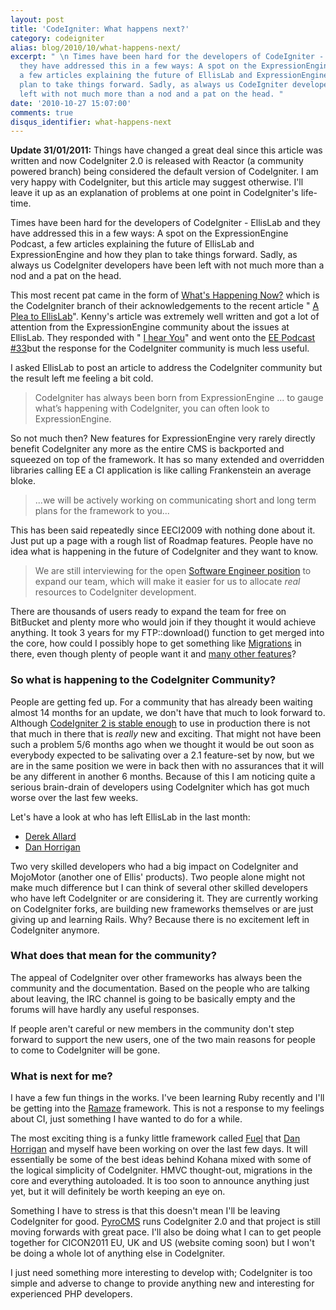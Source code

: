 ```yaml
---
layout: post
title: 'CodeIgniter: What happens next?'
category: codeigniter
alias: blog/2010/10/what-happens-next/
excerpt: " \n Times have been hard for the developers of CodeIgniter - EllisLab and
  they have addressed this in a few ways: A spot on the ExpressionEngine Podcast,
  a few articles explaining the future of EllisLab and ExpressionEngine and how they
  plan to take things forward. Sadly, as always us CodeIgniter developers have been
  left with not much more than a nod and a pat on the head. "
date: '2010-10-27 15:07:00'
comments: true
disqus_identifier: what-happens-next
---
```


 **Update 31/01/2011:** Things have changed a great deal since this article was written and now CodeIgniter 2.0 is released with Reactor (a community powered branch) being considered the default version of CodeIgniter. I am very happy with CodeIgniter, but this article may suggest otherwise. I'll leave it up as an explanation of problems at one point in CodeIgniter's life-time.

Times have been hard for the developers of CodeIgniter - EllisLab and they have addressed this in a few ways: A spot on the ExpressionEngine Podcast, a few articles explaining the future of EllisLab and ExpressionEngine and how they plan to take things forward. Sadly, as always us CodeIgniter developers have been left with not much more than a nod and a pat on the head.

This most recent pat came in the form of [What's Happening Now?](http://codeigniter.com/news/whats_happening_now/) which is the CodeIgniter branch of their acknowledgements to the recent article " [A Plea to EllisLab](http://thenerdary.net/articles/entry/a_plea_to_ellislab)". Kenny's article was extremely well written and got a lot of attention from the ExpressionEngine community about the issues at EllisLab. They responded with " [I hear You](http://thenerdary.net/articles/entry/a_plea_to_ellislab)" and went onto the [EE Podcast #33](http://5by5.tv/eepodcast/33)but the response for the CodeIgniter community is much less useful.

I asked EllisLab to post an article to address the CodeIgniter community but the result left me feeling a bit cold.

> CodeIgniter has always been born from ExpressionEngine ... to gauge what’s happening with CodeIgniter, you can often look to ExpressionEngine.

So not much then? New features for ExpressionEngine very rarely directly benefit CodeIgniter any more as the entire CMS is backported and squeezed on top of the framework. It has so many extended and overridden libraries calling EE a CI application is like calling Frankenstein an average bloke.

> ...we will be actively working on communicating short and long term plans for the framework to you...

This has been said repeatedly since EECI2009 with nothing done about it. Just put up a page with a rough list of Roadmap features. People have no idea what is happening in the future of CodeIgniter and they want to know.

> We are still interviewing for the open [Software Engineer position](http://ellislab.com/company/jobs/) to expand our team, which will make it easier for us to allocate _real_ resources to CodeIgniter development.

There are thousands of users ready to expand the team for free on BitBucket and plenty more who would join if they thought it would achieve anything. It took 3 years for my FTP::download() function to get merged into the core, how could I possibly hope to get something like [Migrations](http://github.com/philsturgeon/codeigniter-migrations) in there, even though plenty of people want it and [many other features](http://twtpoll.com/r/t7vaq0)?

### So what is happening to the CodeIgniter Community?

People are getting fed up. For a community that has already been waiting almost 14 months for an update, we don't have that much to look forward to. Although [CodeIgniter 2 is stable enough](/blog/2010/10/codeigniter-2.0-is-stable) to use in production there is not that much in there that is _really_ new and exciting. That might not have been such a problem 5/6 months ago when we thought it would be out soon as everybody expected to be salivating over a 2.1 feature-set by now, but we are in the same position we were in back then with no assurances that it will be any different in another 6 months. Because of this I am noticing quite a serious brain-drain of developers using CodeIgniter which has got much worse over the last few weeks.

Let's have a look at who has left EllisLab in the last month:

- [Derek Allard](http://derekallard.com/blog/post/new-challenges/)
- [Dan Horrigan](http://dhorrigan.com/blog/article/i-am-no-longer-with-ellislab)

Two very skilled developers who had a big impact on CodeIgniter and MojoMotor (another one of Ellis' products). Two people alone might not make much difference but I can think of several other skilled developers who have left CodeIgniter or are considering it. They are currently working on CodeIgniter forks, are building new frameworks themselves or are just giving up and learning Rails. Why? Because there is no excitement left in CodeIgniter anymore.

### What does that mean for the community?

The appeal of CodeIgniter over other frameworks has always been the community and the documentation. Based on the people who are talking about leaving, the IRC channel is going to be basically empty and the forums will have hardly any useful responses.

If people aren't careful or new members in the community don't step forward to support the new users, one of the two main reasons for people to come to CodeIgniter will be gone.

### What is next for me?

I have a few fun things in the works. I've been learning Ruby recently and I'll be getting into the [Ramaze](http://ramaze.net/) framework. This is not a response to my feelings about CI, just something I have wanted to do for a while.

The most exciting thing is a funky little framework called [Fuel](http://fuelphp.com/) that [Dan Horrigan](http://dhorrigan.com/) and myself have been working on over the last few days. It will essentially be some of the best ideas behind Kohana mixed with some of the logical simplicity of CodeIgniter. HMVC thought-out, migrations in the core and everything autoloaded. It is too soon to announce anything just yet, but it will definitely be worth keeping an eye on.

Something I have to stress is that this doesn't mean I'll be leaving CodeIgniter for good. [PyroCMS](http://codeigniter.com/) runs CodeIgniter 2.0 and that project is still moving forwards with great pace. I'll also be doing what I can to get people together for CICON2011 EU, UK and US (website coming soon) but I won't be doing a whole lot of anything else in CodeIgniter.

I just need something more interesting to develop with; CodeIgniter is too simple and adverse to change to provide anything new and interesting for experienced PHP developers.
